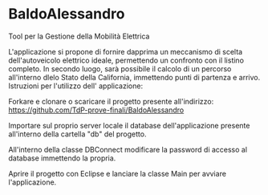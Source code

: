 # BaldoAlessandro
Tool per la Gestione della Mobilità Elettrica

L'applicazione si propone di fornire dapprima un meccanismo di scelta dell'autoveicolo elettrico ideale, permettendo un confronto con il listino completo. In secondo luogo, sarà possibile il calcolo di un percorso all'interno dlelo Stato della California, immettendo punti di partenza e arrivo.
Istruzioni per l'utilizzo dell' applicazione:

Forkare e clonare o scaricare il progetto presente all'indirizzo: https://github.com/TdP-prove-finali/BaldoAlessandro

Importare sul proprio server locale il database dell'applicazione presente all'interno della cartella "db" del progetto.

All'interno della classe DBConnect modificare la password di accesso al database immettendo la propria.

Aprire il progetto con Eclipse e lanciare la classe Main per avviare l'applicazione.
